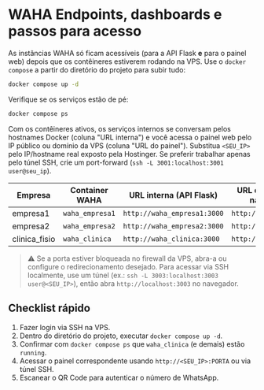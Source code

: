 # WAHA Endpoints, dashboards e passos para acesso

As instâncias WAHA só ficam acessíveis (para a API Flask **e** para o painel web) depois que os contêineres estiverem rodando na VPS.
Use o `docker compose` a partir do diretório do projeto para subir tudo:

```bash
docker compose up -d
```

Verifique se os serviços estão de pé:

```bash
docker compose ps
```

Com os contêineres ativos, os serviços internos se conversam pelos hostnames Docker (coluna "URL interna") e você acessa o painel web pelo IP público ou domínio da VPS (coluna "URL do painel"). Substitua `<SEU_IP>` pelo IP/hostname real exposto pela Hostinger. Se preferir trabalhar apenas pelo túnel SSH, crie um port-forward (`ssh -L 3001:localhost:3001 user@seu_ip`).

| Empresa       | Container WAHA  | URL interna (API Flask)     | URL do painel (via navegador)        |
|---------------|-----------------|-----------------------------|--------------------------------------|
| empresa1      | `waha_empresa1` | `http://waha_empresa1:3000` | `http://<SEU_IP>:3001`               |
| empresa2      | `waha_empresa2` | `http://waha_empresa2:3000` | `http://<SEU_IP>:3002`               |
| clinica_fisio | `waha_clinica`  | `http://waha_clinica:3000`  | `http://<SEU_IP>:3003`               |

> ⚠️ Se a porta estiver bloqueada no firewall da VPS, abra-a ou configure o redirecionamento desejado. Para acessar via SSH localmente, use um túnel (ex.: `ssh -L 3003:localhost:3003 user@<SEU_IP>`), então abra `http://localhost:3003` no navegador.

## Checklist rápido

1. Fazer login via SSH na VPS.
2. Dentro do diretório do projeto, executar `docker compose up -d`.
3. Confirmar com `docker compose ps` que `waha_clinica` (e demais) estão `running`.
4. Acessar o painel correspondente usando `http://<SEU_IP>:PORTA` ou via túnel SSH.
5. Escanear o QR Code para autenticar o número de WhatsApp.

